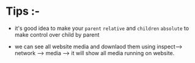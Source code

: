 # Tips :- 
* it's good idea to make your `parent` `relative` and `children` `absolute` to make control over child by parent


*  we can see all website media and downlaod them using inspect--> network --> media --> it will show all media running on website.